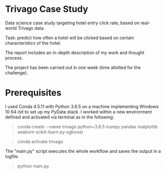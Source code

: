 # Trivago Case Study
Data science case study targeting hotel entry click rate, based on real-world Trivago data.

Task: predict how often a hotel will be clicked based on certain characteristics of the hotel.

The report includes an in-depth description of my work and thought process.

The project has been carried out in one week (time allotted for the challenge).

# Prerequisites
I used Conda 4.5.11 with Python 3.6.5 on a machine implementing Windows 10 64-bit to set up my PyData stack. I worked within a new environment defined and activated via terminal as in the following:
> conda create --name trivago python=3.6.5 numpy pandas matplotlib seaborn scikit-learn py-xgboost

> conda activate trivago

The "main.py" script executes the whole workflow and saves the output in a logfile.
> python main.py

